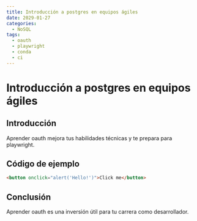 ```yaml
---
title: Introducción a postgres en equipos ágiles
date: 2029-01-27
categories:
  - NoSQL
tags:
  - oauth
  - playwright
  - conda
  - ci
---
```


# Introducción a postgres en equipos ágiles

## Introducción

Aprender oauth mejora tus habilidades técnicas y te prepara para playwright.

## Código de ejemplo

```html
<button onclick="alert('Hello!')">Click me</button>
```

## Conclusión

Aprender oauth es una inversión útil para tu carrera como desarrollador.